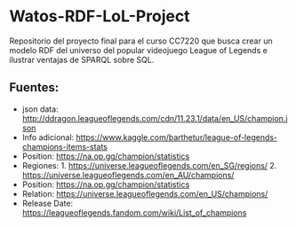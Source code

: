 # Watos-RDF-LoL-Project

Repositorio del proyecto final para el curso CC7220 que busca crear un modelo RDF del universo del popular videojuego League of Legends e ilustrar ventajas de SPARQL sobre SQL.

## Fuentes:

- json data: http://ddragon.leagueoflegends.com/cdn/11.23.1/data/en_US/champion.json
- Info adicional: https://www.kaggle.com/barthetur/league-of-legends-champions-items-stats
- Position: https://na.op.gg/champion/statistics
- Regiones: 1. https://universe.leagueoflegends.com/en_SG/regions/
            2. https://universe.leagueoflegends.com/en_AU/champions/
- Position: https://na.op.gg/champion/statistics
- Relation: https://universe.leagueoflegends.com/en_US/champions/
- Release Date: https://leagueoflegends.fandom.com/wiki/List_of_champions
